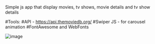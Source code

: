 Simple js app that display movies, tv shows, movie details and tv show details

#Tools:
#API - https://api.themoviedb.org/
#Swiper JS - for carousel animation
#FontAwesome and WebFonts

![image](https://github.com/RoseReyes/flixx-app-js/assets/36457350/b958cb6c-753a-4ac8-878f-39af2141e79a)

